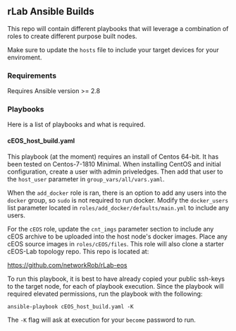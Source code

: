 ## rLab Ansible Builds
This repo will contain different playbooks that will leverage a combination of roles to create different purpose built nodes.

Make sure to update the `hosts` file to include your target devices for your enviroment.

### Requirements

Requires Ansible version >= 2.8

### Playbooks
Here is a list of playbooks and what is required.

#### cEOS_host_build.yaml
This playbook (at the moment) requires an install of Centos 64-bit.  It has been tested on Centos-7-1810 Minimal.  When installing CentOS and initial configuration, create a user with admin priveledges.  Then add that user to the `host_user` parameter in `group_vars/all/vars.yaml`.  

When the `add_docker` role is ran, there is an option to add any users into the `docker` group, so `sudo` is not required to run docker.  Modify the `docker_users` list parameter located in `roles/add_docker/defaults/main.yml` to include any users.

For the `cEOS` role, update the `cnt_imgs` parameter section to include any cEOS archive to be uploaded into the host node's docker images.  Place any cEOS source images in `roles/cEOS/files`.  This role will also clone a starter cEOS-Lab topology repo.  This repo is located at: 

https://github.com/networkRob/rLab-eos

To run this playbook, it is best to have already copied your public ssh-keys to the target node, for each of playbook execution.  Since the playbook will required elevated permissions, run the playbook with the following:
```
ansible-playbook cEOS_host_build.yaml -K
```
The `-K` flag will ask at execution for your `become` password to run.
